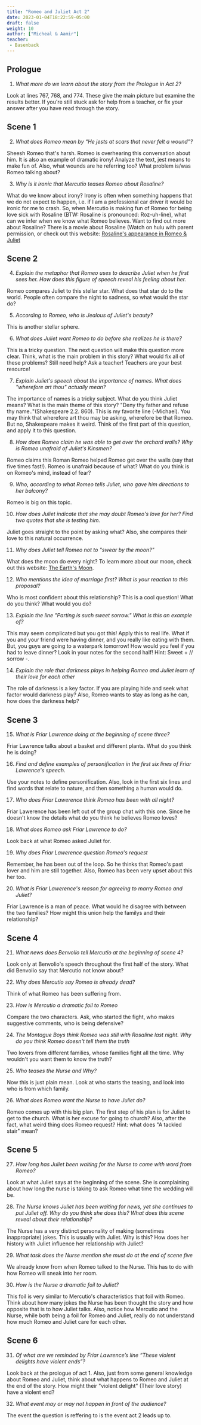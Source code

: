 ```yaml
---
title: "Romeo and Juliet Act 2"
date: 2023-01-04T18:22:59-05:00
draft: false
weight: 10
author: ["Micheal & Aamir"]
teacher:
 - Basenback
---
```


## Prologue

1. *What more do we learn about the story from the Prologue in Act 2?*

Look at lines 767, 768, and 774. These give the main picture but examine the results better. If you're still stuck ask for help from a teacher, or fix your answer after you have read through the story.

## Scene 1

2. *What does Romeo mean by “He jests at scars that never felt a wound”?*

Sheesh Romeo that's harsh. Romeo is overhearing this conversation about him. It is also an example of dramatic irony! Analyze the text, jest means to make fun of. Also, what wounds are he referring too? What problem is/was Romeo talking about? 

3. *Why is it ironic that Mercutio teases Romeo about Rosaline?*

What do we know about irony? Irony is often when something happens that we do not expect to happen, i.e. if I am a professional car driver it would be ironic for me to crash. So, when Mercutio is making fun of Romeo for being love sick with Rosaline (BTW: Rosaline is pronounced: Roz-uh-line), what can we infer when we know what Romeo believes. Want to find out more about Rosaline? There is a movie about Rosaline (Watch on hulu with parent permission, or check out this website: [Rosaline's appearance in Romeo & Juliet](https://nosweatshakespeare.com/characters/rosaline-romeo-juliet/)

## Scene 2

4. *Explain the metaphor that Romeo uses to describe Juliet when he first sees her. How does this figure of speech reveal his feeling about her.*

Romeo compares Juliet to this stellar star. What does that star do to the world. People often compare the night to sadness, so what would the star do? 

5. *According to Romeo, who is Jealous of Juliet's beauty?*

This is another stellar sphere. 

6. *What does Juliet want Romeo to do before she realizes he is there?* 

This is a tricky question. The next question will make this question more clear. Think, what is the main problem in this story? What would fix all of these problems? Still need help? Ask a teacher! Teachers are your best resource! 

7. *Explain Juliet's speech about the importance of names. What does "wherefore art thou" actually mean?*

The importance of names is a tricky subject. What do you think Juliet means? What is the main theme of this story? "Deny thy father and refuse thy name.."(Shakespeare 2.2. 860). This is my favorite line (-Michael). You may think that wherefore art thou may be asking, wherefore be that Romeo. But no, Shakespeare makes it weird. Think of the first part of this question, and apply it to this question. 

8. *How does Romeo claim he was able to get over the orchard walls? Why is Romeo unafraid of Juliet's Kinsmen?*  

Romeo claims this Roman Romeo helped Romeo get over the walls (say that five times fast!). Romeo is unafraid because of what? What do you think is on Romeo's mind, instead of fear?

9. *Who, according to what Romeo tells Juliet, who gave him directions to her balcony?* 

Romeo is big on this topic. 

10. *How does Juliet indicate that she may doubt Romeo's love for her? Find two quotes that she is testing him.* 

Juliet goes straight to the point by asking what? Also, she compares their love to this natural occurrence. 

11. *Why does Juliet tell Romeo not to "swear by the moon?"*

What does the moon do every night? To learn more about our moon, check out this website: [The Earth's Moon](https://solarsystem.nasa.gov/moons/earths-moon/overview/).

12. *Who mentions the idea of marriage first? What is your reaction to this proposal?*

Who is most confident about this relationship? This is a cool question! What do you think? What would you do? 

13. *Explain the line "Parting is such sweet sorrow." What is this an example of?* 

This may seem complicated but you got this! Apply this to real life. What if you and your friend were having dinner, and you really like eating with them. But, you guys are going to a waterpark tomorrow! How would you feel if you had to leave dinner? Look in your notes for the second half! Hint: Sweet + // sorrow -. 

14. *Explain the role that darkness plays in helping Romeo and Juliet learn of their love for each other* 

The role of darkness is a key factor. If you are playing hide and seek what factor would darkness play? Also, Romeo wants to stay as long as he can, how does the darkness help? 

## Scene 3

15. *What is Friar Lawrence doing at the beginning of scene three?* 

Friar Lawrence talks about a basket and different plants. What do you think he is doing? 

16. *Find and define examples of personification in the first six lines of Friar Lawrence's speech.* 

Use your notes to define personification. Also, look in the first six lines and find words that relate to nature, and then something a human would do. 

17. *Who does Friar Lawerence think Romeo has been with all night?* 

Friar Lawerence has been left out of the group chat with this one. Since he doesn't know the details what do you think he believes Romeo loves? 

18. *What does Romeo ask Friar Lawrence to do?* 

Look back at what Romeo asked Juliet for. 

19. *Why does Friar Lawerence question Romeo's request*

Remember, he has been out of the loop. So he thinks that Romeo's past lover and him are still together. Also, Romeo has been very upset about this her too. 

20. *What is Friar Lawerence's reason for agreeing to marry Romeo and Juliet?* 

Friar Lawrence is a man of peace. What would he disagree with between the two families? How might this union help the familys and their relationship? 

## Scene 4

21. *What news does Benvolio tell Mercutio at the beginning of scene 4?* 

Look only at Benvolio's speech throughout the first half of the story. What did Benvolio say that Mercutio not know about? 

22. *Why does Mercutio say Romeo is already dead?* 

Think of what Romeo has been suffering from. 

23. *How is Mercutio a dramatic foil to Romeo* 

Compare the two characters. Ask, who started the fight, who makes suggestive comments, who is being defensive? 

24. *The Montague Boys think Romeo was still with Rosaline last night. Why do you think Romeo doesn't tell them the truth* 

Two lovers from different families, whose families fight all the time. Why wouldn't you want them to know the truth? 

25. *Who teases the Nurse and Why?*

Now this is just plain mean. Look at who starts the teasing, and look into who is from which family. 

26. *What does Romeo want the Nurse to have Juliet do?* 

Romeo comes up with this big plan. The first step of his plan is for Juliet to get to the church. What is her excuse for going to church? Also, after the fact, what weird thing does Romeo request? Hint: what does "A tackled stair" mean? 

## Scene 5

27. *How long has Juliet been waiting for the Nurse to come with word from Romeo?*

Look at what Juliet says at the beginning of the scene. She is complaining about how long the nurse is taking to ask Romeo what time the wedding will be.

28. *The Nurse knows Juliet has been waiting for news, yet she continues to put Juliet off.  Why do you think she does this?  What does this scene reveal about their relationship?*

The Nurse has a very distinct personality of making (sometimes inappropriate) jokes. This is usually with Juliet. Why is this? How does her history with Juliet influence her relationship with Juliet?

29. *What task does the Nurse mention she must do at the end of scene five*

We already know from when Romeo talked to the Nurse. This has to do with how Romeo will sneak into her room.

30. *How is the Nurse a dramatic foil to Juliet?*

This foil is very similar to Mercutio's characteristics that foil with Romeo. Think about how many jokes the Nurse has been thought the story and how opposite that is to how Juliet talks. Also, notice how Mercutio and the Nurse, while both being a foil for Romeo and Juliet, really do not understand how much Romeo and Juliet care for each other.

## Scene 6

31. *Of what are we reminded by Friar Lawrence’s line “These violent delights have violent ends”?*

Look back at the prologue of act 1. Also, just from some general knowledge about Romeo and Juliet, think about what happens to Romeo and Juliet at the end of the story. How might their "violent delight" (Their love story) have a violent end?

32. *What event may or may not happen in front of the audience?*

The event the question is reffering to is the event act 2 leads up to.


















